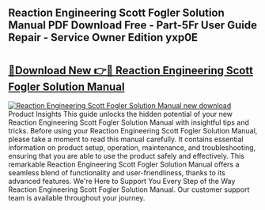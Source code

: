 ## Reaction Engineering Scott Fogler Solution Manual PDF Download Free - Part-5Fr User Guide Repair - Service Owner Edition yxp0E

# <h2><a href="http://bc48990.oget.top/?id=Reaction+Engineering+Scott+Fogler+Solution+Manual">🔗Download New 👉🔴 Reaction Engineering Scott Fogler Solution Manual</a></h2>

[![Reaction Engineering Scott Fogler Solution Manual new download](https://i.imgur.com/5g1atiW.png)](http://bc48990.oget.top/?id=Reaction+Engineering+Scott+Fogler+Solution+Manual)
Product Insights This guide unlocks the hidden potential of your new Reaction Engineering Scott Fogler Solution Manual with insightful tips and tricks. Before using your Reaction Engineering Scott Fogler Solution Manual, please take a moment to read this manual carefully. It contains essential information on product setup, operation, maintenance, and troubleshooting, ensuring that you are able to use the product safely and effectively. This remarkable Reaction Engineering Scott Fogler Solution Manual offers a seamless blend of functionality and user-friendliness, thanks to its advanced features. We're Here to Support You Every Step of the Way Reaction Engineering Scott Fogler Solution Manual. Our customer support team is available throughout your journey.

